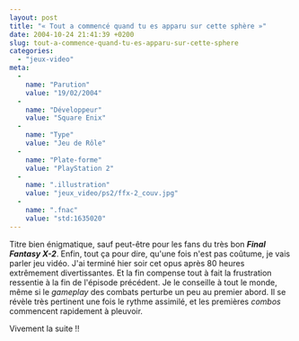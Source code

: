 ```yaml
---
layout: post
title: "« Tout a commencé quand tu es apparu sur cette sphère »"
date: 2004-10-24 21:41:39 +0200
slug: tout-a-commence-quand-tu-es-apparu-sur-cette-sphere
categories:
  - "jeux-video"
meta:
  -
    name: "Parution"
    value: "19/02/2004"
  -
    name: "Développeur"
    value: "Square Enix"
  -
    name: "Type"
    value: "Jeu de Rôle"
  -
    name: "Plate-forme"
    value: "PlayStation 2"
  -
    name: ".illustration"
    value: "jeux_video/ps2/ffx-2_couv.jpg"
  -
    name: ".fnac"
    value: "std:1635020"
---
```


Titre bien énigmatique, sauf peut-être pour les fans du très bon **_Final Fantasy X-2_**. Enfin, tout ça pour dire, qu'une fois n'est pas coûtume, je vais parler jeu vidéo. J'ai terminé hier soir cet opus après 80 heures extrêmement divertissantes. Et la fin compense tout à fait la frustration ressentie à la fin de l'épisode précédent. Je le conseille à tout le monde, même si le _gameplay_ des combats perturbe un peu au premier abord. Il se révèle très pertinent une fois le rythme assimilé, et les premières _combos_ commencent rapidement à pleuvoir.

Vivement la suite !!